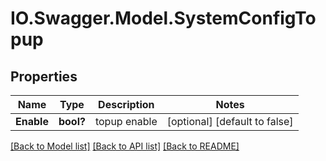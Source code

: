 # IO.Swagger.Model.SystemConfigTopup
## Properties

Name | Type | Description | Notes
------------ | ------------- | ------------- | -------------
**Enable** | **bool?** | topup enable | [optional] [default to false]

[[Back to Model list]](../README.md#documentation-for-models) [[Back to API list]](../README.md#documentation-for-api-endpoints) [[Back to README]](../README.md)

